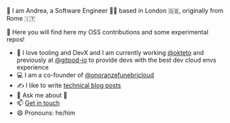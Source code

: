👋 I am Andrea, a Software Engineer 👨‍💻 based in London 🇬🇧, originally from Rome 🇮🇹

📍 Here you will find here my OSS contributions and some experimental repos! 

- 🔭 I love tooling and DevX and I am currently working [@okteto](https://github.com/okteto) and previously at [@gitpod-io](https://github.com/gitpod-io) to provide devs with the best dev cloud envs experience
- 💻 I am a co-founder of [@onoranzefunebricloud](https://github.com/onoranzefunebricloud/)
- ✍️ I like to write [technical blog posts](https://falzetti.me)
- 💬 Ask me about 🍕 
- 📫 [Get in touch](https://falzetti.me)
- 😄 Pronouns: he/him
